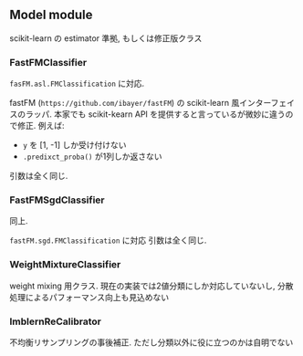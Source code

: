 ## Model module

scikit-learn の estimator 準拠, もしくは修正版クラス

### FastFMClassifier

`fasFM.asl.FMClassification` に対応.

fastFM (`https://github.com/ibayer/fastFM`) の scikit-learn 風インターフェイスのラッパ. 本家でも scikit-kearn API を提供すると言っているが微妙に違うので修正.
例えば:
* `y` を [1, -1] しか受け付けない
* `.predixct_proba()` が1列しか返さない

引数は全く同じ.

### FastFMSgdClassifier

同上.

`fastFM.sgd.FMClassification` に対応
引数は全く同じ.

### WeightMixtureClassifier

weight mixing 用クラス. 現在の実装では2値分類にしか対応していないし, 分散処理によるパフォーマンス向上も見込めない

### ImblernReCalibrator

不均衡リサンプリングの事後補正. ただし分類以外に役に立つのかは自明でない